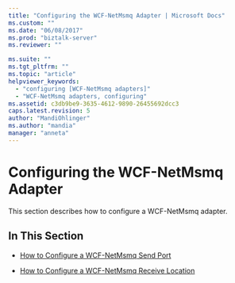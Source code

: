 ```yaml
---
title: "Configuring the WCF-NetMsmq Adapter | Microsoft Docs"
ms.custom: ""
ms.date: "06/08/2017"
ms.prod: "biztalk-server"
ms.reviewer: ""

ms.suite: ""
ms.tgt_pltfrm: ""
ms.topic: "article"
helpviewer_keywords: 
  - "configuring [WCF-NetMsmq adapters]"
  - "WCF-NetMsmq adapters, configuring"
ms.assetid: c3db9be9-3635-4612-9890-26455692dcc3
caps.latest.revision: 5
author: "MandiOhlinger"
ms.author: "mandia"
manager: "anneta"
---
```

# Configuring the WCF-NetMsmq Adapter
This section describes how to configure a WCF-NetMsmq adapter.  
  
## In This Section  
  
-   [How to Configure a WCF-NetMsmq Send Port](../core/how-to-configure-a-wcf-netmsmq-send-port.md)  
  
-   [How to Configure a WCF-NetMsmq Receive Location](../core/how-to-configure-a-wcf-netmsmq-receive-location.md)